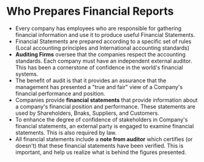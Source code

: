 # Who Prepares Financial Reports
- Every company has employees who are responsible for gathering financial information and use it to produce useful Financial Statements.
- Financial Statements are prepared according to a specific set of rules (Local accounting principles and International accounting standards)
- __Auditing Firms__ oversee that the companies respect the accounting standards. Each company must have an independent external auditor. This has been a cornerstone of confidence in the world's financial systems.
- The benefit of audit is that it provides an assurance that the management has presented a "true and fair" view of a Company's financial performance and position.
- Companies provide __financial statements__ that provide information about a company's financial position and performance. These statements are used by Shareholders, Bnaks, Suppliers, and Customers. 
- To enhance the degree of confidence of stakeholders in Company's financial statements, an external party is engaged to examine financial statements. This is also required by law.
- All financial statements include a __note from auditor__ which certifies (or doesn't) that these financial statements have been verified. This is important, and help us realize what is behind the figures presented.
